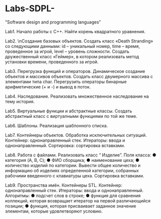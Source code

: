 # Labs-SDPL-
"Software design and programming languages"

Lab1.
Начало работы с C++.
Найти корень квадратного уравнения.

Lab2. 
\nСоздание базовых объектов.
Создать класс «Death Stranding» со следующими данными: id – уникальный номер, time – время, проведенное за игрой, level – уровень сложности. Создать дружественный класс «Геймер», в котором реализовать метод установки времени, проведенного  за игрой.

Lab3.
Перегрузка функций и операторов. Динамическое создание объектов и массивов объектов.
Создать класс двумерного массива с элементами типа char. Перегрузить операторы бинарные арифметические (+ и -) и вывод в поток.

Lab4.
Наследование.
Реализовать множественное наследование на тему история.

Lab5.
Виртуальные функции и абстрактные классы.
Создать абстрактный класс с виртуалными функциями по той же теме.

Lab6.
Шаблоны.
Реализация шаблонного списка.

Lab7.
Контейнеры объектов. Обработка исключительных ситуаций.
Контейнер: однонаправленный стек. Итераторы: ввода и однонаправленный. Сортировка: сортировка вставками.

Lab8.
Работа с файлами.
Реализовать класс “ Изделие”. Поля класса:
● категория (A, B, C);
● ФИО сборщика;
● наименование цеха;
● количество изделий по категории.
Вывести общее количество и информацию об изделиях определенной категории, собранных рабочими введенного с клавиатуры цеха.
Сортировка вставками.

Lab9.
Пространства имён. Контейнеры STL.
Контейнер: однонаправленный стек.
Итераторы: ввода и однонаправленный.
Алгоритмы:
● подсчет слов в строке;
● функция для сравнения коллекций, которая возвращает итератор на первой различающийся позиции;
● функция, которая присваивает заданное значение элементам, которые удовлетворяют условию.

